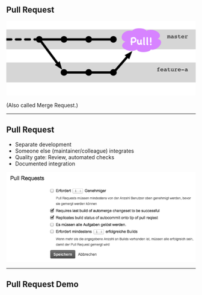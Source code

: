## Pull Request

![Pull Request](abb-pull-request.png)

(Also called Merge Request.)

---

## Pull Request

 * Separate development
 * Someone else (maintainer/colleague) integrates
 * Quality gate: Review, automated checks
 * Documented integration

![Feature Branches](abb-jenkins-pull-requests-stash-config.png)

---


## Pull Request Demo




